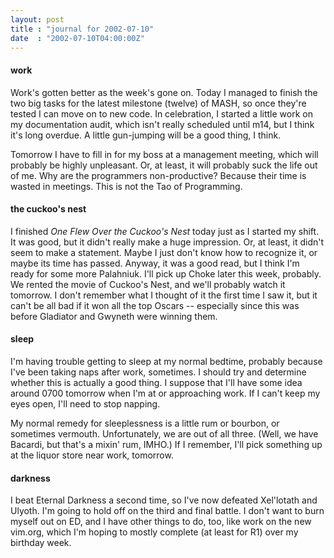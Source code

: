 ```yaml
---
layout: post
title : "journal for 2002-07-10"
date  : "2002-07-10T04:00:00Z"
---
```

<h4>work</h4>Work's gotten better as the week's gone on.  Today I managed to finish the two big tasks for the latest milestone (twelve) of MASH, so once they're tested I can move on to new code.  In celebration, I started a little work on my documentation audit, which isn't really scheduled until m14, but I think it's long overdue.  A little gun-jumping will be a good thing, I think.

Tomorrow I have to fill in for my boss at a management meeting, which will probably be highly unpleasant.  Or, at least, it will probably suck the life out of me.  Why are the programmers non-productive?  Because their time is wasted in meetings.  This is not the Tao of Programming.<h4>the cuckoo's nest</h4>I finished <cite class='book'>One Flew Over the Cuckoo's Nest</cite> today just as I started my shift.  It was good, but it didn't really make a huge impression.  Or, at least, it didn't seem to make a statement.  Maybe I just don't know how to recognize it, or maybe its time has passed.  Anyway, it was a good read, but I think I'm ready for some more Palahniuk.  I'll pick up Choke later this week, probably.  We rented the movie of Cuckoo's Nest, and we'll probably watch it tomorrow.  I don't remember what I thought of it the first time I saw it, but it can't be all bad if it won all the top Oscars -- especially since this was before Gladiator and Gwyneth were winning them.<h4>sleep</h4>I'm having trouble getting to sleep at my normal bedtime, probably because I've been taking naps after work, sometimes.  I should try and determine whether this is actually a good thing.  I suppose that I'll have some idea around 0700 tomorrow when I'm at or approaching work.  If I can't keep my eyes open, I'll need to stop napping.  

My normal remedy for sleeplessness is a little rum or bourbon, or sometimes vermouth.  Unfortunately, we are out of all three.  (Well, we have Bacardi, but that's a mixin' rum, IMHO.)  If I remember, I'll pick something up at the liquor store near work, tomorrow.<h4>darkness</h4>I beat Eternal Darkness a second time, so I've now defeated Xel'lotath and Ulyoth.  I'm going to hold off on the third and final battle.  I don't want to burn myself out on ED, and I have other things to do, too, like work on the new vim.org, which I'm hoping to mostly complete (at least for R1) over my birthday week.

